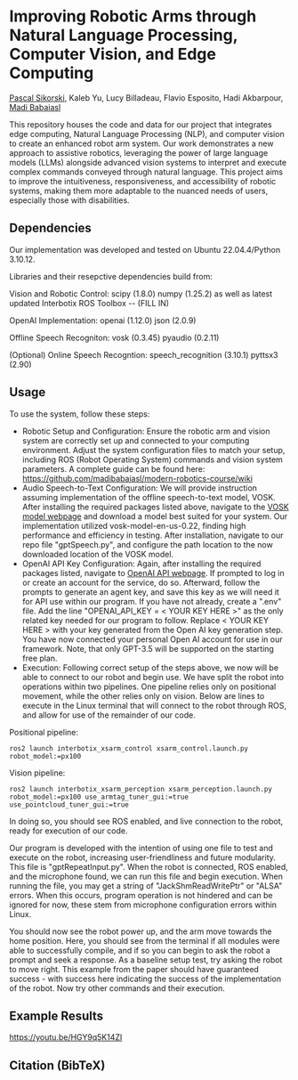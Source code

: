 # Improving Robotic Arms through Natural Language Processing, Computer Vision, and Edge Computing

<a href="https://github.com/Paskul">Pascal Sikorski</a>, Kaleb Yu, Lucy Billadeau, Flavio Esposito, Hadi Akbarpour, <a href="https://github.com/madibabaiasl">Madi Babaiasl</a>

This repository houses the code and data for our project that integrates edge computing, Natural Language Processing (NLP), and computer vision to create an enhanced robot arm system. Our work demonstrates a new approach to assistive robotics, leveraging the power of large language models (LLMs) alongside advanced vision systems to interpret and execute complex commands conveyed through natural language. This project aims to improve the intuitiveness, responsiveness, and accessibility of robotic systems, making them more adaptable to the nuanced needs of users, especially those with disabilities.

## Dependencies 

Our implementation was developed and tested on Ubuntu 22.04.4/Python 3.10.12.

Libraries and their resepctive dependencies build from:

Vision and Robotic Control:
scipy (1.8.0)
numpy (1.25.2)
as well as latest updated Interbotix ROS Toolbox -- (FILL IN)

OpenAI Implementation:
openai (1.12.0)
json (2.0.9)

Offline Speech Recogniton:
vosk (0.3.45)
pyaudio (0.2.11)

(Optional) Online Speech Recogntion:
speech_recognition (3.10.1)
pyttsx3 (2.90)

## Usage

To use the system, follow these steps:

- Robotic Setup and Configuration: Ensure the robotic arm and vision system are correctly set up and connected to your computing environment. Adjust the system configuration files to match your setup, including ROS (Robot Operating System) commands and vision system parameters. A complete guide can be found here: https://github.com/madibabaiasl/modern-robotics-course/wiki
- Audio Speech-to-Text Configuration: We will provide instruction assuming implementation of the offline speech-to-text model, VOSK. After installing the required packages listed above, navigate to the <a href="https://alphacephei.com/vosk/models">VOSK model webpage</a> and download a model best suited for your system. Our implementation utilized vosk-model-en-us-0.22, finding high performance and efficiency in testing. After installation, navigate to our repo file "gptSpeech.py", and configure the path location to the now downloaded location of the VOSK model.
- OpenAI API Key Configuration: Again, after installing the required packages listed, navigate to <a href="https://platform.openai.com/docs/overview">OpenAI API webpage</a>. If prompted to log in or create an account for the service, do so. Afterward, follow the prompts to generate an agent key, and save this key as we will need it for API use within our program. If you have not already, create a ".env" file. Add the line "OPENAI_API_KEY = < YOUR KEY HERE >" as the only related key needed for our program to follow. Replace < YOUR KEY HERE > with your key generated from the Open AI key generation step. You have now connected your personal Open AI account for use in our framework. Note, that only GPT-3.5 will be supported on the starting free plan.
- Execution: Following correct setup of the steps above, we now will be able to connect to our robot and begin use. We have split the robot into operations within two pipelines. One pipeline relies only on positional movement, while the other relies only on vision. Below are lines to execute in the Linux terminal that will connect to the robot through ROS, and allow for use of the remainder of our code.

Positional pipeline:
~~~ 
ros2 launch interbotix_xsarm_control xsarm_control.launch.py robot_model:=px100
~~~ 

Vision pipeline:
~~~
ros2 launch interbotix_xsarm_perception xsarm_perception.launch.py robot_model:=px100 use_armtag_tuner_gui:=true use_pointcloud_tuner_gui:=true 
~~~

In doing so, you should see ROS enabled, and live connection to the robot, ready for execution of our code.

Our program is developed with the intention of using one file to test and execute on the robot, increasing user-friendliness and future modularity. This file is "gptRepeatInput.py". When the robot is connected, ROS enabled, and the microphone found, we can run this file and begin execution. When running the file, you may get a string of "JackShmReadWritePtr" or "ALSA" errors. When this occurs, program operation is not hindered and can be ignored for now, these stem from microphone configuration errors within Linux.

You should now see the robot power up, and the arm move towards the home position. Here, you should see from the terminal if all modules were able to successfully compile, and if so you can begin to ask the robot a prompt and seek a response. As a baseline setup test, try asking the robot to move right. This example from the paper should have guaranteed success - with success here indicating the success of the implementation of the robot. Now try other commands and their execution.

## Example Results 
https://youtu.be/HGY9q5K14ZI

## Citation (BibTeX)




